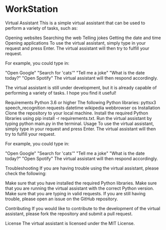 # WorkStation

Virtual Assistant
This is a simple virtual assistant that can be used to perform a variety of tasks, such as:

Opening websites
Searching the web
Telling jokes
Getting the date and time
Opening applications
To use the virtual assistant, simply type in your request and press Enter. The virtual assistant will then try to fulfill your request.

For example, you could type in:

"Open Google"
"Search for 'cats'"
"Tell me a joke"
"What is the date today?"
"Open Spotify"
The virtual assistant will then respond accordingly.

The virtual assistant is still under development, but it is already capable of performing a variety of tasks. I hope you find it useful!

Requirements
Python 3.6 or higher
The following Python libraries:
pyttsx3
speech_recognition
requests
datetime
wikipedia
webbrowser
os
Installation
Clone the repository to your local machine.
Install the required Python libraries using pip install -r requirements.txt.
Run the virtual assistant by typing python main.py in the terminal.
Usage
To use the virtual assistant, simply type in your request and press Enter. The virtual assistant will then try to fulfill your request.

For example, you could type in:

"Open Google"
"Search for 'cats'"
"Tell me a joke"
"What is the date today?"
"Open Spotify"
The virtual assistant will then respond accordingly.

Troubleshooting
If you are having trouble using the virtual assistant, please check the following:

Make sure that you have installed the required Python libraries.
Make sure that you are running the virtual assistant with the correct Python version.
Make sure that you are typing in valid requests.
If you are still having trouble, please open an issue on the GitHub repository.

Contributing
If you would like to contribute to the development of the virtual assistant, please fork the repository and submit a pull request.

License
The virtual assistant is licensed under the MIT License.
